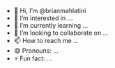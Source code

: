 - 👋 Hi, I’m @brianmahlatini
- 👀 I’m interested in ...
- 🌱 I’m currently learning ...
- 💞️ I’m looking to collaborate on ...
- 📫 How to reach me ...
- 😄 Pronouns: ...
- ⚡ Fun fact: ...

<!---
brianmahlatini/brianmahlatini is a ✨ special ✨ repository because its `README.md` (this file) appears on your GitHub profile.
You can click the Preview link to take a look at your changes.
--->
